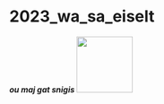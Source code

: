 # 2023_wa_sa_eiselt

***ou maj gat snigis***
<img src="https://media.discordapp.net/attachments/995477056425054230/999842645176234034/ezgif-4-04488ff962.gif" width="100" height="100" />

